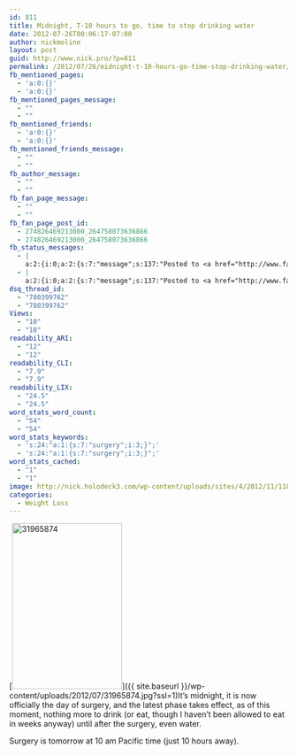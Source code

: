 ```yaml
---
id: 811
title: Midnight, T-10 hours to go, time to stop drinking water
date: 2012-07-26T00:06:17-07:00
author: nickmoline
layout: post
guid: http://www.nick.pro/?p=811
permalink: /2012/07/26/midnight-t-10-hours-go-time-stop-drinking-water/
fb_mentioned_pages:
  - 'a:0:{}'
  - 'a:0:{}'
fb_mentioned_pages_message:
  - ""
  - ""
fb_mentioned_friends:
  - 'a:0:{}'
  - 'a:0:{}'
fb_mentioned_friends_message:
  - ""
  - ""
fb_author_message:
  - ""
  - ""
fb_fan_page_message:
  - ""
  - ""
fb_fan_page_post_id:
  - 274826469213000_264758073636866
  - 274826469213000_264758073636866
fb_status_messages:
  - |
    a:2:{i:0;a:2:{s:7:"message";s:137:"Posted to <a href="http://www.facebook.com/274826469213000/posts/264758073636866" target="_blank">Nicholas Moline's Facebook Timeline</a>";s:5:"error";s:0:"";}i:1;a:2:{s:7:"message";s:415:"Failed posting to your Facebook Timeline. Error: {"message":"Object at URL 'http://www.nick.pro/2012/07/26/midnight-t-10-hours-go-time-stop-drinking-water/' of type 'article' is invalid because it specifies multiple 'og:url' values: http://www.nick.pro/2012/07/26/midnight-t-10-hours-go-time-stop-drinking-water/, http://www.nick.pro/2012/07/26/midnight-t-10-hours-go-time-stop-drinking-water/.","type":"Exception"}";s:5:"error";s:1:"1";}}
  - |
    a:2:{i:0;a:2:{s:7:"message";s:137:"Posted to <a href="http://www.facebook.com/274826469213000/posts/264758073636866" target="_blank">Nicholas Moline's Facebook Timeline</a>";s:5:"error";s:0:"";}i:1;a:2:{s:7:"message";s:415:"Failed posting to your Facebook Timeline. Error: {"message":"Object at URL 'http://www.nick.pro/2012/07/26/midnight-t-10-hours-go-time-stop-drinking-water/' of type 'article' is invalid because it specifies multiple 'og:url' values: http://www.nick.pro/2012/07/26/midnight-t-10-hours-go-time-stop-drinking-water/, http://www.nick.pro/2012/07/26/midnight-t-10-hours-go-time-stop-drinking-water/.","type":"Exception"}";s:5:"error";s:1:"1";}}
dsq_thread_id:
  - "780399762"
  - "780399762"
Views:
  - "10"
  - "10"
readability_ARI:
  - "12"
  - "12"
readability_CLI:
  - "7.9"
  - "7.9"
readability_LIX:
  - "24.5"
  - "24.5"
word_stats_word_count:
  - "54"
  - "54"
word_stats_keywords:
  - 's:24:"a:1:{s:7:"surgery";i:3;}";'
  - 's:24:"a:1:{s:7:"surgery";i:3;}";'
word_stats_cached:
  - "1"
  - "1"
image: http://nick.holodeck3.com/wp-content/uploads/sites/4/2012/11/1186278_63432651-672x372.jpg
categories:
  - Weight Loss
---
```

[<img class="alignright size-medium wp-image-806" title="31965874" alt="31965874" src="{{ site.baseurl }}/wp-content/uploads/2012/07/31965874-199x300.jpg" width="199" height="300" data-recalc-dims="1" />]({{ site.baseurl }}/wp-content/uploads/2012/07/31965874.jpg?ssl=1)It&#8217;s midnight, it is now officially the day of surgery, and the latest phase takes effect, as of this moment, nothing more to drink (or eat, though I haven&#8217;t been allowed to eat in weeks anyway) until after the surgery, even water.

Surgery is tomorrow at 10 am Pacific time (just 10 hours away).